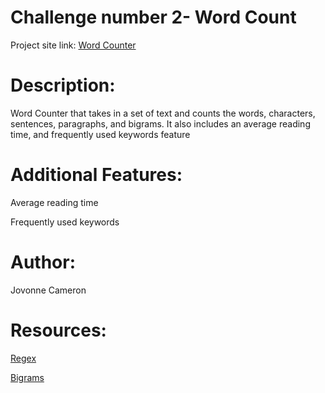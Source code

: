 # Challenge number 2- Word Count

Project site link: [Word Counter](https://js-word-counter.netlify.app)

# Description: 
Word Counter that takes in a set of text and counts the words, characters, sentences, paragraphs, and bigrams. It also includes an average reading time, and frequently used keywords feature

# Additional Features:

Average reading time

Frequently used keywords

# Author:

Jovonne Cameron

# Resources:
[Regex](https://developer.mozilla.org/en-US/docs/Web/JavaScript/Guide/Regular_Expressions)

[Bigrams](https://gist.github.com/lydell/c439049abac2c9226e53)

